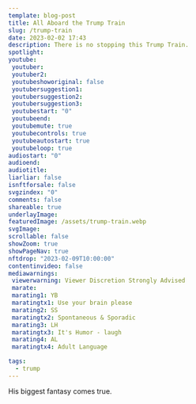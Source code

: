```yaml
---
template: blog-post
title: All Aboard the Trump Train
slug: /trump-train
date: 2023-02-02 17:43
description: There is no stopping this Trump Train.
spotlight:
youtube:
 youtuber: 
 youtuber2: 
 youtubeshoworiginal: false
 youtubersuggestion1:
 youtubersuggestion2:
 youtubersuggestion3:
 youtubestart: "0"
 youtubeend: 
 youtubemute: true
 youtubecontrols: true
 youtubeautostart: true
 youtubeloop: true
audiostart: "0"
audioend: 
audiotitle:
liarliar: false
isnftforsale: false
svgzindex: "0"
comments: false
shareable: true
underlayImage: 
featuredImage: /assets/trump-train.webp
svgImage:
scrollable: false
showZoom: true
showPageNav: true
nftdrop: "2023-02-09T10:00:00"
contentinvideo: false
mediawarnings:
 viewerwarning: Viewer Discretion Strongly Advised
 marate: 
 marating1: YB
 maratingtx1: Use your brain please
 marating2: SS
 maratingtx2: Spontaneous & Sporadic
 marating3: LH
 maratingtx3: It's Humor - laugh
 marating4: AL
 maratingtx4: Adult Language

tags:
  - trump
---
```

His biggest fantasy comes true.






<!-- https://youtu.be/VgdB9QYKeyM -->

<!-- XjuLZwlDxh8 -->